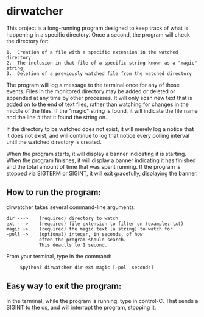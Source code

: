 # dirwatcher

This project is a long-running program designed to keep track of what is happening in a specific directory.  Once a second, the program will check the directory for:

    1.  Creation of a file with a specific extension in the watched directory.
    2.  The inclusion in that file of a specific string known as a "magic" string.
    3.  Deletion of a previously watched file from the watched directory

The program will log a message to the terminal once for any of those events.  Files in the monitored directory may be added or deleted or appended at any time by other processes.  It will only scan new text that is added on to the end of text files, rather than watching for changes in the middle of the files.  If the "magic" string is found, it will indicate the file name and the line # that it found the string on.

If the directory to be watched does not exist, it will merely log a notice that it does not exist, and will continue to log that notice every polling interval until the watched directory is created.

When the program starts, it will display a banner indicating it is starting.
When the program finishes, it will display a banner indicating it has finished and the total amount of time that was spent running.  If the program is stopped via SIGTERM or SIGINT, it will exit gracefully, displaying the banner.


## How to run the program:

dirwatcher takes several command-line arguments:

    dir --->    (required) directory to watch
    ext --->    (required) file extension to filter on (example: txt)
    magic ->    (required) the magic text (a string) to watch for
    -poll ->    (optional) integer, in seconds, of how 
                often the program should search.
                This deaults to 1 second.


From your terminal, type in the command:

         $python3 dirwatcher dir ext magic [-pol  seconds]

## Easy way to exit the program:

In the terminal, while the program is running, type in control-C.  That sends a SIGINT to the os, and will interrupt the program, stopping it.